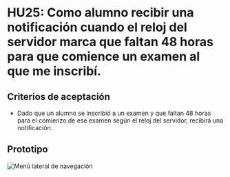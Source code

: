 # HU25: Como alumno recibir una notificación cuando el reloj del servidor marca que faltan 48 horas para que comience un examen al que me inscribí.

## Criterios de aceptación
- Dado que un alumno se inscribió a un examen y que faltan 48 horas para el comienzo de ese examen según el reloj del servidor, recibirá una notificación. 

## Prototipo
![Menú lateral de navegación](./prototipos/notificaciones.png)
